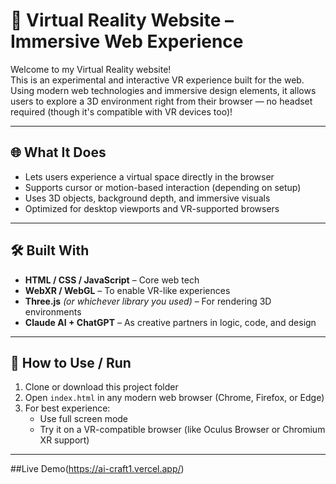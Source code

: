 # 🧠 Virtual Reality Website – Immersive Web Experience

Welcome to my Virtual Reality website!  
This is an experimental and interactive VR experience built for the web. Using modern web technologies and immersive design elements, it allows users to explore a 3D environment right from their browser — no headset required (though it's compatible with VR devices too)!

---

## 🌐 What It Does

- Lets users experience a virtual space directly in the browser
- Supports cursor or motion-based interaction (depending on setup)
- Uses 3D objects, background depth, and immersive visuals
- Optimized for desktop viewports and VR-supported browsers

---

## 🛠️ Built With

- **HTML / CSS / JavaScript** – Core web tech
- **WebXR / WebGL** – To enable VR-like experiences
- **Three.js** *(or whichever library you used)* – For rendering 3D environments
- **Claude AI + ChatGPT** – As creative partners in logic, code, and design

---

## 🚀 How to Use / Run

1. Clone or download this project folder
2. Open `index.html` in any modern web browser (Chrome, Firefox, or Edge)
3. For best experience:
   - Use full screen mode
   - Try it on a VR-compatible browser (like Oculus Browser or Chromium XR support)

---

##Live Demo(https://ai-craft1.vercel.app/)


